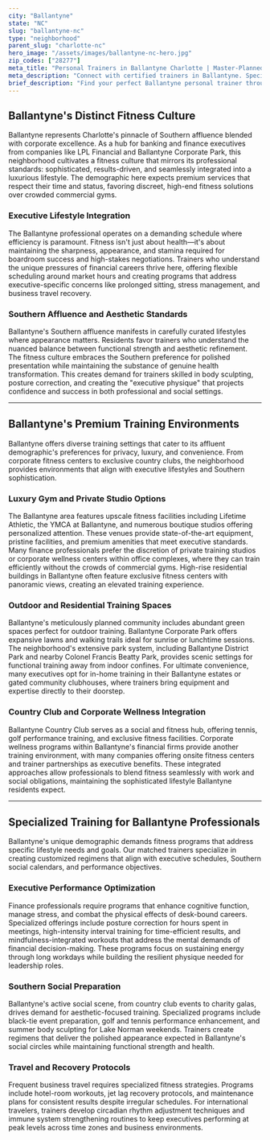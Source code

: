 ```yaml
---
city: "Ballantyne"
state: "NC"
slug: "ballantyne-nc"
type: "neighborhood"
parent_slug: "charlotte-nc"
hero_image: "/assets/images/ballantyne-nc-hero.jpg"
zip_codes: ["28277"]
meta_title: "Personal Trainers in Ballantyne Charlotte | Master-Planned Executive Wellness"
meta_description: "Connect with certified trainers in Ballantyne. Specialists in high-end planned community amenities, corporate campus wellness, and family fitness."
brief_description: "Find your perfect Ballantyne personal trainer through our exclusive matching service tailored for Charlotte's finance executives and affluent professionals. We connect you with elite trainers who understand your demanding schedule, high-performance goals, and Southern aesthetic preferences. Whether you prefer private sessions in luxury high-rise gyms, outdoor workouts at Ballantyne Corporate Park, or home training in gated communities, we match you with specialists in executive fitness, stress management, and body sculpting. Achieve optimal results with trainers who speak your language and respect your time. Start your personalized fitness journey today with our curated Ballantyne trainer network."
---
```

## Ballantyne's Distinct Fitness Culture

Ballantyne represents Charlotte's pinnacle of Southern affluence blended with corporate excellence. As a hub for banking and finance executives from companies like LPL Financial and Ballantyne Corporate Park, this neighborhood cultivates a fitness culture that mirrors its professional standards: sophisticated, results-driven, and seamlessly integrated into a luxurious lifestyle. The demographic here expects premium services that respect their time and status, favoring discreet, high-end fitness solutions over crowded commercial gyms.

### Executive Lifestyle Integration

The Ballantyne professional operates on a demanding schedule where efficiency is paramount. Fitness isn't just about health—it's about maintaining the sharpness, appearance, and stamina required for boardroom success and high-stakes negotiations. Trainers who understand the unique pressures of financial careers thrive here, offering flexible scheduling around market hours and creating programs that address executive-specific concerns like prolonged sitting, stress management, and business travel recovery.

### Southern Affluence and Aesthetic Standards

Ballantyne's Southern affluence manifests in carefully curated lifestyles where appearance matters. Residents favor trainers who understand the nuanced balance between functional strength and aesthetic refinement. The fitness culture embraces the Southern preference for polished presentation while maintaining the substance of genuine health transformation. This creates demand for trainers skilled in body sculpting, posture correction, and creating the "executive physique" that projects confidence and success in both professional and social settings.

---

## Ballantyne's Premium Training Environments

Ballantyne offers diverse training settings that cater to its affluent demographic's preferences for privacy, luxury, and convenience. From corporate fitness centers to exclusive country clubs, the neighborhood provides environments that align with executive lifestyles and Southern sophistication.

### Luxury Gym and Private Studio Options

The Ballantyne area features upscale fitness facilities including Lifetime Athletic, the YMCA at Ballantyne, and numerous boutique studios offering personalized attention. These venues provide state-of-the-art equipment, pristine facilities, and premium amenities that meet executive standards. Many finance professionals prefer the discretion of private training studios or corporate wellness centers within office complexes, where they can train efficiently without the crowds of commercial gyms. High-rise residential buildings in Ballantyne often feature exclusive fitness centers with panoramic views, creating an elevated training experience.

### Outdoor and Residential Training Spaces

Ballantyne's meticulously planned community includes abundant green spaces perfect for outdoor training. Ballantyne Corporate Park offers expansive lawns and walking trails ideal for sunrise or lunchtime sessions. The neighborhood's extensive park system, including Ballantyne District Park and nearby Colonel Francis Beatty Park, provides scenic settings for functional training away from indoor confines. For ultimate convenience, many executives opt for in-home training in their Ballantyne estates or gated community clubhouses, where trainers bring equipment and expertise directly to their doorstep.

### Country Club and Corporate Wellness Integration

Ballantyne Country Club serves as a social and fitness hub, offering tennis, golf performance training, and exclusive fitness facilities. Corporate wellness programs within Ballantyne's financial firms provide another training environment, with many companies offering onsite fitness centers and trainer partnerships as executive benefits. These integrated approaches allow professionals to blend fitness seamlessly with work and social obligations, maintaining the sophisticated lifestyle Ballantyne residents expect.

---

## Specialized Training for Ballantyne Professionals

Ballantyne's unique demographic demands fitness programs that address specific lifestyle needs and goals. Our matched trainers specialize in creating customized regimens that align with executive schedules, Southern social calendars, and performance objectives.

### Executive Performance Optimization

Finance professionals require programs that enhance cognitive function, manage stress, and combat the physical effects of desk-bound careers. Specialized offerings include posture correction for hours spent in meetings, high-intensity interval training for time-efficient results, and mindfulness-integrated workouts that address the mental demands of financial decision-making. These programs focus on sustaining energy through long workdays while building the resilient physique needed for leadership roles.

### Southern Social Preparation

Ballantyne's active social scene, from country club events to charity galas, drives demand for aesthetic-focused training. Specialized programs include black-tie event preparation, golf and tennis performance enhancement, and summer body sculpting for Lake Norman weekends. Trainers create regimens that deliver the polished appearance expected in Ballantyne's social circles while maintaining functional strength and health.

### Travel and Recovery Protocols

Frequent business travel requires specialized fitness strategies. Programs include hotel-room workouts, jet lag recovery protocols, and maintenance plans for consistent results despite irregular schedules. For international travelers, trainers develop circadian rhythm adjustment techniques and immune system strengthening routines to keep executives performing at peak levels across time zones and business environments.